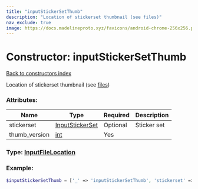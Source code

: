 ```yaml
---
title: "inputStickerSetThumb"
description: "Location of stickerset thumbnail (see files)"
nav_exclude: true
image: https://docs.madelineproto.xyz/favicons/android-chrome-256x256.png
---
```

# Constructor: inputStickerSetThumb  
[Back to constructors index](/API_docs/constructors/index.md)



Location of stickerset thumbnail (see [files](https://core.telegram.org/api/files))

### Attributes:

| Name     |    Type       | Required | Description |
|----------|---------------|----------|-------------|
|stickerset|[InputStickerSet](/API_docs/types/InputStickerSet.md) | Optional|Sticker set|
|thumb\_version|[int](/API_docs/types/int.md) | Yes|



### Type: [InputFileLocation](/API_docs/types/InputFileLocation.md)


### Example:

```php
$inputStickerSetThumb = ['_' => 'inputStickerSetThumb', 'stickerset' => InputStickerSet, 'thumb_version' => int];
```  
